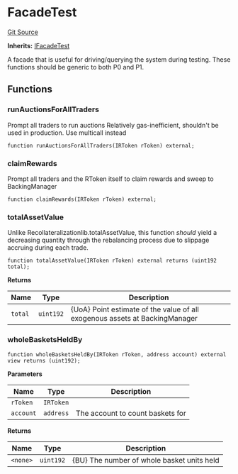 # FacadeTest
[Git Source](https://github.com/larrythecucumber321/protocol/blob/77d337b8595ba96d069ded321419b36a61984170/contracts/facade/FacadeTest.sol)

**Inherits:**
[IFacadeTest](/tools/docgen/src/contracts/interfaces/IFacadeTest.sol/interface.IFacadeTest.md)

A facade that is useful for driving/querying the system during testing.
These functions should be generic to both P0 and P1.


## Functions
### runAuctionsForAllTraders

Prompt all traders to run auctions
Relatively gas-inefficient, shouldn't be used in production. Use multicall instead


```solidity
function runAuctionsForAllTraders(IRToken rToken) external;
```

### claimRewards

Prompt all traders and the RToken itself to claim rewards and sweep to BackingManager


```solidity
function claimRewards(IRToken rToken) external;
```

### totalAssetValue

Unlike Recollateralizationlib.totalAssetValue, this function _should_ yield a decreasing
quantity through the rebalancing process due to slippage accruing during each trade.


```solidity
function totalAssetValue(IRToken rToken) external returns (uint192 total);
```
**Returns**

|Name|Type|Description|
|----|----|-----------|
|`total`|`uint192`|{UoA} Point estimate of the value of all exogenous assets at BackingManager|


### wholeBasketsHeldBy


```solidity
function wholeBasketsHeldBy(IRToken rToken, address account) external view returns (uint192);
```
**Parameters**

|Name|Type|Description|
|----|----|-----------|
|`rToken`|`IRToken`||
|`account`|`address`|The account to count baskets for|

**Returns**

|Name|Type|Description|
|----|----|-----------|
|`<none>`|`uint192`|{BU} The number of whole basket units held|


